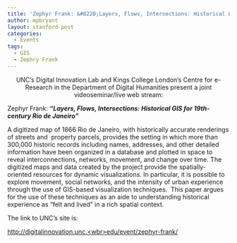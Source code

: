 ```yaml
---
title: 'Zephyr Frank: &#8220;Layers, Flows, Intersections: Historical GIS for 19th -century Rio de Janeiro&#8221; Videoseminar and Live Web Stream'
author: mpbryant
layout: stanford-post
categories:
  - Events
tags:
  - GIS
  - Zephry Frank
---
```

<p align="center">
  UNC’s Digital Innovation Lab and Kings College London’s Centre for e-Research in the Department of Digital Humanities present a joint videoseminar/live web stream:
</p>

Zephyr Frank: ***“Layers, Flows, Intersections: Historical GIS for 19th-century Rio de Janeiro”***

A digitized map of 1866 Rio de Janeiro, with historically accurate renderings of streets and  property parcels, provides the setting in which more than 300,000 historic records including names, addresses, and other detailed information have been organized in a database and plotted in space to reveal interconnections, networks, movement, and change over time. The digitized maps and data created by the project provide the spatially-oriented resources for dynamic visualizations. In particular, it is possible to explore movement, social networks, and the intensity of urban experience through the use of GIS-based visualization techniques.  This paper argues for the use of these techniques as an aide to understanding historical experience as “felt and lived” in a rich spatial context.

The link to UNC&#8217;s site is:

<a href="http://digitalinnovation.unc.edu/event/zephyr-frank/" target="_blank">http://digitalinnovation.unc.<wbr>edu/event/zephyr-frank/</wbr></a>

